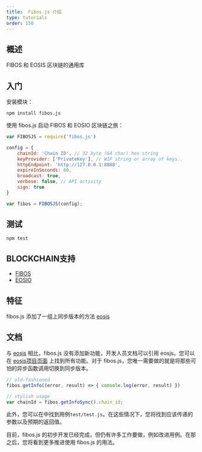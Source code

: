 ```yaml
---
title:  Fibos.js 介绍
type: tutorials
order: 150
---
```


## 概述

FIBOS 和 EOSIS 区块链的通用库

## 入门

安装模块：

```
npm install fibos.js
```

使用 fibos.js 启动 FIBOS 和 EOSIO 区块链之旅：

```javascript
var FIBOSJS = require('fibos.js')

config = {
	chainId: 'Chain ID', // 32 byte (64 char) hex string
	keyProvider: ['PrivateKey'], // WIF string or array of keys..
	httpEndpoint: 'http://127.0.0.1:8888',
	expireInSeconds: 60,
	broadcast: true,
	verbose: false, // API activity
	sign: true
}

var fibos = FIBOSJS(config);
```

## 测试

```
npm test
```

## BLOCKCHAIN支持

- [FIBOS](https://fibos.io/)
- [EOSIO](https://eos.io/)

## 特征

fibos.js 添加了一组上同步版本的方法 [eosjs](https://github.com/EOSIO/eosjs)

## 文档

与 [eosjs](https://github.com/EOSIO/eosjs) 相比，fibos.js 没有添加新功能，开发人员文档可以引用 eosjs。您可以在 [eosjs项目页面](https://github.com/EOSIO/eosjs) 上找到所有功能。对于 fibos.js，您唯一需要做的就是将那些可怕的异步函数调用切换到同步版本。

```javascript
// old-fashioned
fibos.getInfo((error, result) => { console.log(error, result) })

// stylish usage
var chainId = fibos.getInfoSync().chain_id;
```

此外，您可以在中找到用例`test/test.js`。在这些情况下，您将找到应该传递的参数以及预期的返回值。

目前，fibos.js 的初步开发已经完成，但仍有许多工作要做，例如改进用例。在那之后，您将看到更多推进使用 fibos.js 的用法。